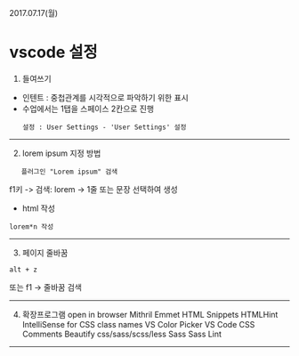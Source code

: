 2017.07.17(월)
# vscode 설정

1. 들여쓰기
- 인텐트 : 중첩관계를 시각적으로 파악하기 위한 표시
- 수업에서는 1탭을 스페이스 2칸으로 진행	
	```
	설정 : User Settings - 'User Settings' 설정
	```
---

2. lorem ipsum 지정 방법
```
   플러그인 "Lorem ipsum" 검색   
```
f1키 -> 검색: lorem -> 1줄 또는 문장 선택하여 생성
- html 작성
```
lorem*n 작성
```

---

3. 페이지 줄바꿈
```
alt + z
```
또는
f1 -> 줄바꿈 검색

---

4. 확장프로그램
open in browser
Mithril Emmet
HTML Snippets
HTMLHint
IntelliSense for CSS class names
VS Color Picker
VS Code CSS Comments
Beautify css/sass/scss/less
Sass
Sass Lint

---

